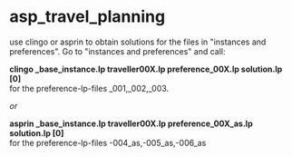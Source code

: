 # asp_travel_planning
use clingo or asprin to obtain solutions for the files in "instances and preferences".
Go to "instances and preferences" and call:

<p>
<b>clingo _base_instance.lp traveller00X.lp preference_00X.lp solution.lp [0]</b>
<br>for the preference-lp-files _001,_002,_003.

 
<i>or</i> <br>
<p>
<b>asprin _base_instance.lp traveller00X.lp preference_00X_as.lp solution.lp [0]</b>
<br>for the preference-lp-files -004_as,-005_as,-006_as
</p>
</p>

